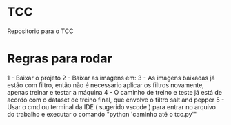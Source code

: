 # TCC
Repositorio para o TCC

# Regras para rodar
1 - Baixar o projeto
2 - Baixar as imagens em:
3 - As imagens baixadas já estão com filtro, então não é necessario aplicar os filtros novamente, apenas treinar e testar a máquina
4 - O caminho de treino e teste já está de acordo com o dataset de treino final, que envolve o filtro salt and pepper
5 - Usar o cmd ou terminal da IDE ( sugerido vscode ) para entrar no arquivo do trabalho e executar o comando "python 'caminho até o tcc.py'"
